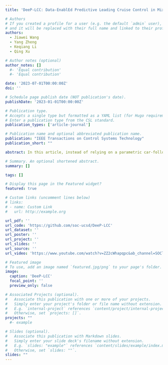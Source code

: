 ```yaml
---
title: 'DeeP-LCC: Data-EnablEd Predictive Leading Cruise Control in Mixed Traffic Flow'

# Authors
# If you created a profile for a user (e.g. the default `admin` user), write the username (folder name) here
# and it will be replaced with their full name and linked to their profile.
authors:
  - Jiawei Wang
  - Yang Zheng
  - Keqiang Li
  - Qing Xu

# Author notes (optional)
author_notes: []
  #- 'Equal contribution'
  #- 'Equal contribution'

date: '2023-07-01T00:00:00Z'
doi: ''

# Schedule page publish date (NOT publication's date).
publishDate: '2023-01-01T00:00:00Z'

# Publication type.
# Accepts a single type but formatted as a YAML list (for Hugo requirements).
# Enter a publication type from the CSL standard.
publication_types: ['article-journal']

# Publication name and optional abbreviated publication name.
publication: "IEEE Transactions on Control Systems Technology"
publication_short: ""

abstract: In this article, instead of relying on a parametric car-following model, we introduce a data-driven nonparametric strategy, called Data-EnablEd Predictive Leading Cruise Control (DeeP-LCC), to achieve safe and optimal control of CAVs in mixed traffic. We first utilize Willems’ fundamental lemma to obtain a data-centric representation of mixed traffic behavior. This is justified by rigorous analysis on controllability and observability properties of mixed traffic. We then employ a receding horizon strategy to solve a finite-horizon optimal control problem at each time step, in which input–output constraints are incorporated for collision-free guarantees. Numerical experiments validate the performance of DeeP-LCC compared to a standard predictive controller that requires an accurate model. Multiple nonlinear traffic simulations further confirm its great potential on improving traffic efficiency, driving safety, and fuel economy.

# Summary. An optional shortened abstract.
summary: []

tags: []

# Display this page in the Featured widget?
featured: true

# Custom links (uncomment lines below)
# links:
# - name: Custom Link
#   url: http://example.org

url_pdf: ''
url_code: 'https://github.com/soc-ucsd/DeeP-LCC'
url_dataset: ''
url_poster: ''
url_project: ''
url_slides: ''
url_source: ''
url_video: 'https://www.youtube.com/watch?v=ZZ2cWhapqpc&ab_channel=SOClab'

# Featured image
# To use, add an image named `featured.jpg/png` to your page's folder.
image:
  caption: 'DeeP-LCC'
  focal_point: ''
  preview_only: false

# Associated Projects (optional).
#   Associate this publication with one or more of your projects.
#   Simply enter your project's folder or file name without extension.
#   E.g. `internal-project` references `content/project/internal-project/index.md`.
#   Otherwise, set `projects: []`.
projects: ""
  #- example

# Slides (optional).
#   Associate this publication with Markdown slides.
#   Simply enter your slide deck's filename without extension.
#   E.g. `slides: "example"` references `content/slides/example/index.md`.
#   Otherwise, set `slides: ""`.
slides: ""
---
```



